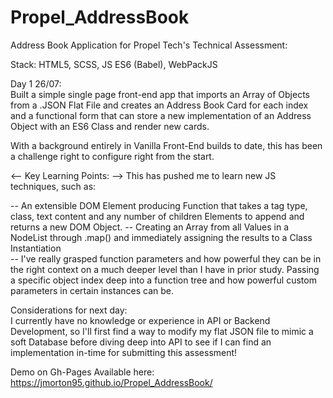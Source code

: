 # Propel_AddressBook
Address Book Application for Propel Tech's Technical Assessment:  
  
Stack: HTML5, SCSS, JS ES6 (Babel), WebPackJS 
  
Day 1 26/07:  
Built a simple single page front-end app that imports an Array of Objects from a .JSON Flat File and creates an Address Book Card for each index and a functional form that can store a new implementation of an Address Object with an ES6 Class and render new cards.    

With a background entirely in Vanilla Front-End builds to date, this has been a challenge right to configure right from the start.

<-- Key Learning Points:  -->
This has pushed me to learn new JS techniques, such as:  

-- An extensible DOM Element producing Function that takes a tag type, class, text content and any number of children Elements to append and returns a new DOM     Object.
-- Creating an Array from all Values in a NodeList through .map() and immediately assigning the results to a Class Instantiation  
-- I've really grasped function parameters and how powerful they can be in the right context on a much deeper level than I have in prior study. Passing a specific object index deep into a function tree and how powerful custom parameters in certain instances can be.  

Considerations for next day:  
I currently have no knowledge or experience in API or Backend Development, so I'll first find a way to modify my flat JSON file to mimic a soft Database before diving deep into API to see if I can find an implementation in-time for submitting this assessment!

Demo on Gh-Pages Available here: https://jmorton95.github.io/Propel_AddressBook/

